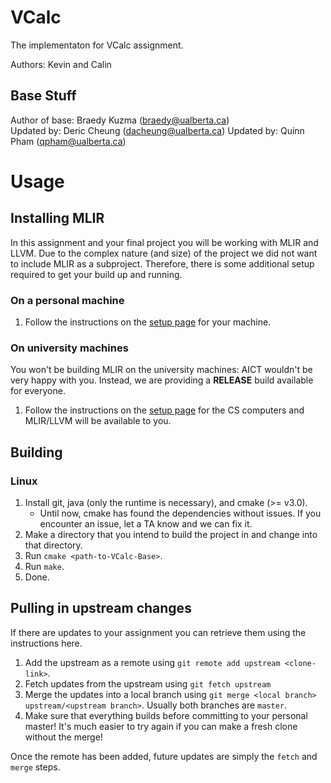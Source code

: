 # VCalc
The implementaton for VCalc assignment.

Authors: Kevin and Calin


## Base Stuff
Author of base: Braedy Kuzma (braedy@ualberta.ca)  
Updated by: Deric Cheung (dacheung@ualberta.ca)
Updated by: Quinn Pham (qpham@ualberta.ca)

# Usage
## Installing MLIR
In this assignment and your final project you will be working with MLIR and LLVM.
Due to the complex nature (and size) of the project we did not want to include
MLIR as a subproject. Therefore, there is some additional setup required to get your
build up and running.

### On a personal machine
  1. Follow the instructions on the
     [setup page](https://webdocs.cs.ualberta.ca/~c415/setup/) for your
     machine.

### On university machines
You won't be building MLIR on the university machines: AICT wouldn't be very
happy with you. Instead, we are providing a **RELEASE** build available for
everyone.
  1. Follow the instructions on the
     [setup page](https://webdocs.cs.ualberta.ca/~c415/setup/) for the CS
     computers and MLIR/LLVM will be available to you.

## Building
### Linux
  1. Install git, java (only the runtime is necessary), and cmake (>= v3.0).
     - Until now, cmake has found the dependencies without issues. If you
       encounter an issue, let a TA know and we can fix it.
  1. Make a directory that you intend to build the project in and change into
     that directory.
  1. Run `cmake <path-to-VCalc-Base>`.
  1. Run `make`.
  1. Done.

## Pulling in upstream changes
If there are updates to your assignment you can retrieve them using the
instructions here.
  1. Add the upstream as a remote using `git remote add upstream <clone-link>`.
  1. Fetch updates from the upstream using `git fetch upstream`
  1. Merge the updates into a local branch using
     `git merge <local branch> upstream/<upstream branch>`. Usually both
     branches are `master`.
  1. Make sure that everything builds before committing to your personal
     master! It's much easier to try again if you can make a fresh clone
     without the merge!

Once the remote has been added, future updates are simply the `fetch` and
`merge` steps.
